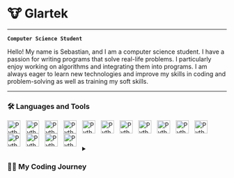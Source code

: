 # 🐮  Glartek
---
**`Computer Science Student`**

Hello! My name is Sebastian, and I am a computer science student. I have a passion for writing programs that solve real-life problems. I particularly enjoy working on algorithms and integrating them into programs. I am always eager to learn new technologies and improve my skills in coding and problem-solving as well as training my soft skills.

---
### 🛠️ Languages and Tools
<img align="left" alt="Python" width="30px" style="padding-right:10px;" src="https://cdn.jsdelivr.net/gh/devicons/devicon@latest/icons/python/python-original.svg"/>
<img align="left" alt="Python" width="30px" style="padding-right:10px;" src="https://cdn.jsdelivr.net/gh/devicons/devicon@latest/icons/pycharm/pycharm-original.svg"/>
<img align="left" alt="Python" width="30px" style="padding-right:10px;" src="https://cdn.jsdelivr.net/gh/devicons/devicon@latest/icons/numpy/numpy-original.svg"/>
<img align="left" alt="Python" width="30px" style="padding-right:10px;" src="https://cdn.jsdelivr.net/gh/devicons/devicon@latest/icons/jupyter/jupyter-original.svg"/>
<img align="left" alt="Python" width="30px" style="padding-right:10px;" src="https://cdn.jsdelivr.net/gh/devicons/devicon@latest/icons/pandas/pandas-original.svg"/>
<img align="left" alt="Python" width="30px" style="padding-right:10px;" src="https://cdn.jsdelivr.net/gh/devicons/devicon@latest/icons/tensorflow/tensorflow-original.svg"/>
<img align="left" alt="Python" width="30px" style="padding-right:10px;" src="https://cdn.jsdelivr.net/gh/devicons/devicon@latest/icons/godot/godot-original.svg"/>
<img align="left" alt="Python" width="30px" style="padding-right:10px;" src="https://cdn.jsdelivr.net/gh/devicons/devicon@latest/icons/java/java-original.svg"/>
<img align="left" alt="Python" width="30px" style="padding-right:10px;" src="https://cdn.jsdelivr.net/gh/devicons/devicon@latest/icons/intellij/intellij-original.svg"/>
<img align="left" alt="Python" width="30px" style="padding-right:10px;" src="https://cdn.jsdelivr.net/gh/devicons/devicon@latest/icons/vscode/vscode-original.svg"/>
<img align="left" alt="Python" width="30px" style="padding-right:10px;" src="https://cdn.jsdelivr.net/gh/devicons/devicon@latest/icons/linux/linux-original.svg"/>
<img align="left" alt="Python" width="30px" style="padding-right:10px;" src="https://cdn.jsdelivr.net/gh/devicons/devicon@latest/icons/latex/latex-original.svg"/>
<img align="left" alt="Python" width="30px" style="padding-right:10px;" src="https://cdn.jsdelivr.net/gh/devicons/devicon@latest/icons/cplusplus/cplusplus-original.svg"/> 
<img align="left" alt="Python" width="30px" style="padding-right:10px;" src="https://cdn.jsdelivr.net/gh/devicons/devicon@latest/icons/git/git-original.svg"/> 
<img align="left" alt="Python" width="30px" style="padding-right:10px;" src="https://cdn.jsdelivr.net/gh/devicons/devicon@latest/icons/ubuntu/ubuntu-original.svg"/>
<br />

#

<!--
### 📊 Stats

![Forrest's GitHub stats](https://github-readme-stats.vercel.app/api?username=glartek2&show_icons=true&theme=dracula)

<!-- ![GitHub Streak](https://streak-stats.demolab.com?user=glartek2&theme=dracula&border_radius=4.5) -->


#
<details>
 <summary><h3>👨‍💻 My Coding Journey</h3></summary>
    My journey into coding began in middle school when I initially joined a computer science class for its Photoshop course. However, I quickly became captivated by coding after our teacher posed algorithm questions to students from other courses. I love a good puzzle, and this sparked my interest in programming.
    For a couple of years, I delved deeply into problem-solving and math, almost completely pausing my coding activities. When the time came to choose a career path, I realized that creating and integrating real-life solutions was more exciting to me than theoretical calculations. Now, after two years of college, I am pursuing my Computer Science degree with a focus on algorithms.



